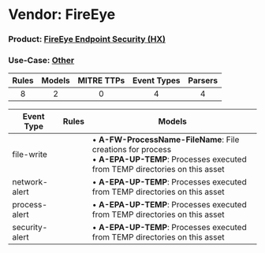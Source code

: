Vendor: FireEye
===============
### Product: [FireEye Endpoint Security (HX)](../ds_fireeye_fireeye_endpoint_security_(hx).md)
### Use-Case: [Other](../../../../UseCases/uc_other.md)

| Rules | Models | MITRE TTPs | Event Types | Parsers |
|:-----:|:------:|:----------:|:-----------:|:-------:|
|   8   |   2    |     0      |      4      |    4    |

| Event Type     | Rules | Models                                                                                                                                             |
| -------------- | ----- | -------------------------------------------------------------------------------------------------------------------------------------------------- |
| file-write     |       |  • <b>A-FW-ProcessName-FileName</b>: File creations for process<br> • <b>A-EPA-UP-TEMP</b>: Processes executed from TEMP directories on this asset |
| network-alert  |       |  • <b>A-EPA-UP-TEMP</b>: Processes executed from TEMP directories on this asset                                                                    |
| process-alert  |       |  • <b>A-EPA-UP-TEMP</b>: Processes executed from TEMP directories on this asset                                                                    |
| security-alert |       |  • <b>A-EPA-UP-TEMP</b>: Processes executed from TEMP directories on this asset                                                                    |